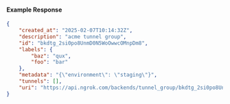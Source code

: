 <!-- Code generated for API Clients. DO NOT EDIT. -->

#### Example Response

```json
{
	"created_at": "2025-02-07T10:14:32Z",
	"description": "acme tunnel group",
	"id": "bkdtg_2si0po8UnmD0N5WoOwwcOMnpDm8",
	"labels": {
		"baz": "qux",
		"foo": "bar"
	},
	"metadata": "{\"environment\": \"staging\"}",
	"tunnels": [],
	"uri": "https://api.ngrok.com/backends/tunnel_group/bkdtg_2si0po8UnmD0N5WoOwwcOMnpDm8"
}
```
